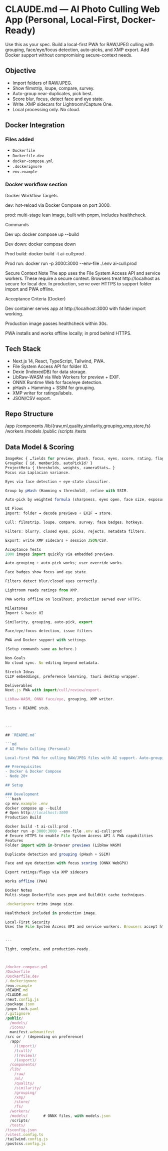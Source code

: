 # CLAUDE.md — AI Photo Culling Web App (Personal, Local-First, Docker-Ready)

Use this as your spec. Build a local-first PWA for RAW/JPEG culling with grouping, face/eye/focus detection, auto-picks, and XMP export. Add Docker support without compromising secure-context needs.

## Objective
- Import folders of RAW/JPEG.
- Show filmstrip, loupe, compare, survey.
- Auto-group near-duplicates, pick best.
- Score blur, focus, detect face and eye state.
- Write .XMP sidecars for Lightroom/Capture One.
- Local processing only. No cloud.

## Docker Integration
### Files added
- `Dockerfile`
- `Dockerfile.dev`
- `docker-compose.yml`
- `.dockerignore`
- `env.example`

### Docker workflow section
Docker Workflow
Targets

dev: hot-reload via Docker Compose on port 3000.

prod: multi-stage lean image, built with pnpm, includes healthcheck.

Commands

Dev up: docker compose up --build

Dev down: docker compose down

Prod build: docker build -t ai-cull:prod .

Prod run: docker run -p 3000:3000 --env-file ./.env ai-cull:prod

Secure Context Note
The app uses the File System Access API and service workers. These require a secure context. Browsers treat http://localhost as secure for local dev. In production, serve over HTTPS to support folder import and PWA offline.

Acceptance Criteria (Docker)

Dev container serves app at http://localhost:3000 with folder import working.

Production image passes healthcheck within 30s.

PWA installs and works offline locally; in prod behind HTTPS.



## Tech Stack
- Next.js 14, React, TypeScript, Tailwind, PWA.
- File System Access API for folder IO.
- Dexie (IndexedDB) for data storage.
- LibRaw-WASM via Web Workers for preview + EXIF.
- ONNX Runtime Web for face/eye detection.
- pHash + Hamming + SSIM for grouping.
- XMP writer for ratings/labels.
- JSON/CSV export.

## Repo Structure
/app
/components
/lib/{raw,ml,quality,similarity,grouping,xmp,store,fs}
/workers
/models
/public
/scripts
/tests



## Data Model & Scoring
```ts
ImageRec { …fields for preview, phash, focus, eyes, score, rating, flag… }  
GroupRec { id, memberIds, autoPickId? }  
ProjectMeta { thresholds, weights, cameraStats… }
Focus via Laplacian variance.

Eyes via face detection + eye-state classifier.

Group by pHash (Hamming ≤ threshold), refine with SSIM.

Auto-pick by weighted formula (sharpness, eyes open, face size, exposure).

UI Flows
Import: folder → decode previews + EXIF → store.

Cull: filmstrip, loupe, compare, survey; face badges; hotkeys.

Filters: blurry, closed eyes, picks, rejects, metadata filters.

Export: write XMP sidecars + session JSON/CSV.

Acceptance Tests
2000 images import quickly via embedded previews.

Auto-grouping + auto-pick works; user override works.

Face badges show focus and eye state.

Filters detect blur/closed eyes correctly.

Lightroom reads ratings from XMP.

PWA works offline on localhost; production served over HTTPS.

Milestones
Import & basic UI

Similarity, grouping, auto-pick, export

Face/eye/focus detection, issue filters

PWA and Docker support with settings

(Setup commands same as before.)

Non-Goals
No cloud sync. No editing beyond metadata.

Stretch Ideas
CLIP embeddings, preference learning, Tauri desktop wrapper.

Deliverables
Next.js PWA with import/cull/review/export.

LibRaw-WASM, ONNX face/eye, grouping, XMP writer.

Tests + README stub.



---

## `README.md`

```md
# AI Photo Culling (Personal)

Local-first PWA for culling RAW/JPEG files with AI support. Auto-grouping, face/eye/focus flags, auto-picks, XMP export.

## Prerequisites
- Docker & Docker Compose
- Node 20+

## Setup

### Development
```bash
cp env.example .env
docker compose up --build
# Open http://localhost:3000
Production Build

docker build -t ai-cull:prod .
docker run -p 3000:3000 --env-file .env ai-cull:prod
# Ensure HTTPS to enable File System Access API & PWA capabilities
Features
Folder import with in-browser previews (LibRaw WASM)

Duplicate detection and grouping (pHash + SSIM)

Face and eye detection with focus scoring (ONNX WebGPU)

Export ratings/flags via XMP sidecars

Works offline (PWA)

Docker Notes
Multi-stage Dockerfile uses pnpm and BuildKit cache techniques.

.dockerignore trims image size.

Healthcheck included in production image.

Local-First Security
Uses the File System Access API and service workers. Browsers accept http://localhost as secure. Production deployment must run on HTTPS to enable folder access and offline PWA behavior.


---

Tight, complete, and production-ready.



/docker-compose.yml
/Dockerfile
/Dockerfile.dev
/.dockerignore
/env.example
/README.md
/CLAUDE.md
/next.config.js
/package.json
/pnpm-lock.yaml
/.gitignore
/public/
  /models/
  /icons/
  manifest.webmanifest
/src or / (depending on preference)
  /app/
    /(import)/
    /(cull)/
    /(review)/
    /(export)/
  /components/
  /lib/
    /raw/
    /ml/
    /quality/
    /similarity/
    /grouping/
    /xmp/
    /store/
    /fs/
  /workers/
  /models/       # ONNX files, with models.json
  /scripts/
  /tests/
/tsconfig.json
/vitest.config.ts
/tailwind.config.js
/postcss.config.js
